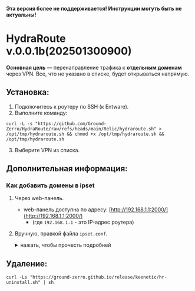 **Эта версия более не поддерживается! Инструкции могуть быть не актуальны!**

# HydraRoute v.0.0.1b(202501300900)

**Основная цель** — перенаправление трафика к **отдельным доменам** через VPN. Все, что не указано в списке, будет открываться напрямую.

## Установка:
1. Подключитесь к роутеру по SSH (к Entware).
2. Выполните команду:
```
curl -L -s "https://github.com/Ground-Zerro/HydraRoute/raw/refs/heads/main/Relic/hydraroute.sh" > /opt/tmp/hydraroute.sh && chmod +x /opt/tmp/hydraroute.sh && /opt/tmp/hydraroute.sh
```
3. Выберите VPN из списка.

## Дополнительная информация:
### Как добавить домены в ipset

1. Через web-панель.
   - web-панель доступна по адресу: [http://192.168.1.1:2000/](http://192.168.1.1:2000/)
     * (где `192.168.1.1` - это IP-адрес роутера)
2. Вручную, правкой файла `ipset.conf`.

    <details>
    <summary>нажать, чтобы прочесть подробней</summary>
    
    1. Чтобы добавить домены для перенаправления, отредактируйте файл: `/opt/etc/AdGuardHome/ipset.conf`.
        ```
        nano /opt/etc/AdGuardHome/ipset.conf
        ```

        <details>
        <summary>Синтаксис файла ipset.conf (нажать, чтобы прочесть подробней)</summary>
    
        ```
        instagram.com,cdninstagram.com/bypass,bypass6
        openai.com,chatgpt.com/bypass,bypass6
        ```
        - В левой части через запятую указаны домены, требующие обхода.
        - Справа после слэша — ipset, в который AGH складывает результаты разрешения DNS-имён. В примере указаны созданные скриптом `ipset` для IPv4 и IPv6: `/bypass,bypass6`.
        - Можно указать всё в одну строчку, можно разделить логически на несколько строк, как в примере.
        - Домены третьего уровня и выше включаются сами, т.е. указание `intel.com` включает также `www.intel.com`, `download.intel.com` и прочее.
        </details>
    2. После добавления доменов необходимо перезапустить **AdGuard Home** командой:
        ```
        /opt/etc/init.d/S99adguardhome restart
        ```
    </details>

## Удаление:
```
curl -Ls "https://ground-zerro.github.io/release/keenetic/hr-uninstall.sh" | sh
```
